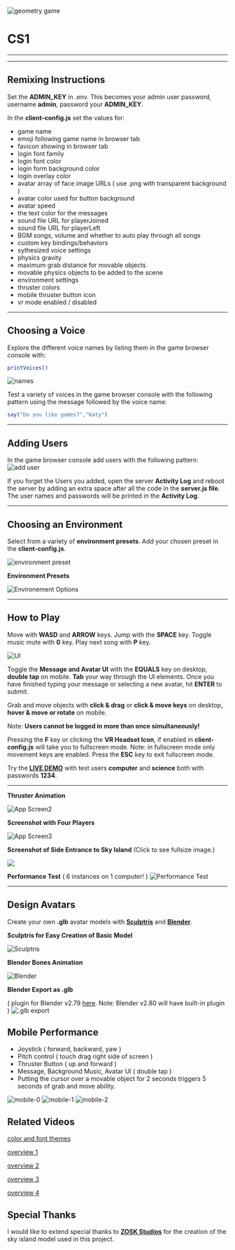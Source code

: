  ![geometry game](https://cdn.glitch.com/162b879e-fd42-40d9-8519-671d783b8c70%2Fgeo-game.gif?1534009918502) 
# CS1
____
____

## Remixing Instructions



Set the **ADMIN_KEY** in .env. This becomes your admin user password, username **admin**, password your **ADMIN_KEY**. 

In the **client-config.js** set the values for:
  - game name
  - emoji following game name in browser tab
  - favicon showing in browser tab
  - login font family
  - login font color
  - login form background color
  - login overlay color
  - avatar array of face image URLs ( use .png with transparent background )
  - avatar color used for button background 
  - avatar speed
  - the text color for the messages
  - sound file URL for playerJoined
  - sound file URL for playerLeft
  - BGM songs, volume and whether to auto play through all songs
  - custom key bindings/behaviors
  - sythesized voice settings
  - physics gravity
  - maximum grab distance for movable objects
  - movable physics objects to be added to the scene
  - environment settings
  - thruster colors
  - mobile thruster button icon
  - vr mode enabled / disabled
____

## Choosing a Voice
  
Explore the different voice names by listing them in the game browser console with:
```js
printVoices()
```
![names](https://cdn.glitch.com/8cdffa44-0009-4d0b-89c7-731fef3fef0b%2Fnames.png?1533445633949)
 
Test a variety of voices in the game browser console with the following pattern using the message followed by the voice name:

```js
say("Do you like games?","Katy")
```
____

## Adding Users

In the game browser console add users with the following pattern:
![add user](https://cdn.glitch.com/8cdffa44-0009-4d0b-89c7-731fef3fef0b%2Fadduser.png?1533445801204)

If you forget the Users you added, open the server **Activity Log** and reboot the server by adding an extra space after all the code in the **server.js file**.  The user names and passwords will be printed in the **Activity Log**.
  
  ____
  
## Choosing an Environment

Select from a variety of **environment presets**. Add your chosen preset in the **client-config.js**.

![environment preset](https://cdn.glitch.com/162b879e-fd42-40d9-8519-671d783b8c70%2Fenvironment_preset.png)

**Environment Presets**  

![Environement Options](https://github.com/feiss/aframe-environment-component/raw/master/assets/aframeenvironment.gif?raw=true)

____

## How to Play

Move with **WASD** and **ARROW** keys.  Jump with the **SPACE** key.
Toggle music mute with **0** key. Play next song with **P** key. 

![UI](https://cdn.glitch.com/162b879e-fd42-40d9-8519-671d783b8c70%2Fui.png)

Toggle the **Message and Avatar UI** with the **EQUALS** key on desktop, **double tap** on mobile. **Tab** your way through the UI elements. Once you have finished typing your message or selecting a new avatar, hit **ENTER** to submit.

Grab and move objects with **click & drag** or **click & move keys** on desktop, **hover & move or rotate** on mobile.

Note: **Users cannot be logged in more than once simultaneously!**


Pressing the **F** key or clicking the **VR Headset Icon**, if enabled in **client-config.js** will take you to fullscreen mode.  Note: in fullscreen mode only movement keys are enabled.  Press the **ESC** key to exit fullscreen mode. 

Try the <a href="https://geometry-game.glitch.me/" no-opener no-referer>**LIVE DEMO**</a> with test users **computer** and **science** both with passwords **1234**.


____



**Thruster Animation**

![App Screen2](https://cdn.glitch.com/97457b24-474e-42eb-9358-c8bc7bab1d9f%2Fapp-screen.gif?1533847350291)

**Screenshot with Four Players**

![App Screen3](https://cdn.glitch.com/162b879e-fd42-40d9-8519-671d783b8c70%2F4players.png?1534020052774)

**Screenshot of Side Entrance to Sky Island** (Click to see fullsize image.)

<a href="https://cdn.glitch.com/dd72d0a0-2747-40ff-8463-f7755366f80f%2Fexplore.png?1534335012603" no-opener no-referer><img src="https://cdn.glitch.com/dd72d0a0-2747-40ff-8463-f7755366f80f%2Fexplore.png?1534335012603"></a>

**Performance Test** ( 6 instances on 1 computer! )
![Performance Test](https://cdn.glitch.com/dd72d0a0-2747-40ff-8463-f7755366f80f%2Fperformanc_test_small_size.gif?1534356530693)

____

## Design Avatars

Create your own **.glb** avatar models with <a href="http://pixologic.com/sculptris/" no-opener no-referer>**Sculptris**</a> and <a href="https://www.blender.org/download/" no-opener no-referer>**Blender**</a>.

**Sculptris for Easy Creation of Basic Model**

![Sculptris](https://cdn.glitch.com/f54ba682-ab47-46e4-bf61-5e68e6053f18%2Fsculptris.png?1532961951688)

**Blender Bones Animation**

![Blender](https://cdn.glitch.com/f54ba682-ab47-46e4-bf61-5e68e6053f18%2Fblender.png?1532961633005)

**Blender Export as .glb**  

( plugin for Blender v2.79 <a href="https://github.com/KhronosGroup/glTF-Blender-Exporter" no-opener no-referer>here</a>. Note: Blender v2.80 will have built-in plugin )
![.glb export](https://cdn.glitch.com/f54ba682-ab47-46e4-bf61-5e68e6053f18%2Fexport.png?1532962417545)

## Mobile Performance

- Joystick ( forward, backward, yaw )
- Pitch control ( touch drag right side of screen )
- Thruster Button ( up and forward )
- Message, Background Music, Avatar UI ( double tap )
- Putting the cursor over a movable object for 2 seconds triggers 5 seconds of grab and move ability.

![mobile-0](https://cdn.glitch.com/dd72d0a0-2747-40ff-8463-f7755366f80f%2Fmobile_0.jpg?1535470988490)
![mobile-1](https://cdn.glitch.com/dd72d0a0-2747-40ff-8463-f7755366f80f%2Fmobile_1.jpg?1535470988578)
![mobile-2](https://cdn.glitch.com/dd72d0a0-2747-40ff-8463-f7755366f80f%2Fmobile_2.jpg?1535470988342)



## Related Videos

[color and font themes](https://youtu.be/5SWlbeJzCDM)

[overview 1](https://youtu.be/eUVZ-o8N72U)

[overview 2](https://youtu.be/11lV0jJpN7w)

[overview 3](https://youtu.be/SIOQWoPyXGU)

[overview 4](https://youtu.be/PaJe14bQMCY)



## Special Thanks

I would like to extend special thanks to <a href="https://sketchfab.com/ZOSK" no-opener no-referer>**ZOSK Studios**</a> for the creation of the sky island model used in this project.